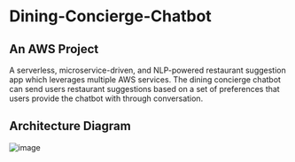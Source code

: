# Dining-Concierge-Chatbot

## An AWS Project
A serverless, microservice-driven, and NLP-powered restaurant suggestion app which leverages multiple AWS services.
The dining concierge chatbot can send users restaurant suggestions based on a set of preferences that users provide the chatbot with through conversation.

## Architecture Diagram
![image](https://user-images.githubusercontent.com/55119328/164259487-6013b031-bc26-42b0-868c-e003c8fc9ab7.png)

